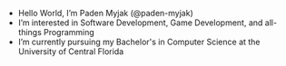 - Hello World, I’m Paden Myjak (@paden-myjak)
- I’m interested in Software Development, Game Development, and all-things Programming
- I’m currently pursuing my Bachelor's in Computer Science at the University of Central Florida

<!---
paden-myjak/paden-myjak is a ✨ special ✨ repository because its `README.md` (this file) appears on your GitHub profile.
You can click the Preview link to take a look at your changes.
--->
